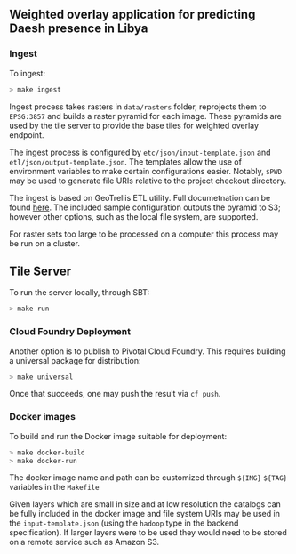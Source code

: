 ## Weighted overlay application for predicting Daesh presence in Libya

### Ingest
To ingest:
```sh
> make ingest
```

Ingest process takes rasters in `data/rasters` folder, reprojects them to `EPSG:3857` and builds a raster pyramid for each image.  These pyramids are used by the tile server to provide the base tiles for weighted overlay endpoint.

The ingest process is configured by `etc/json/input-template.json` and `etl/json/output-template.json`.  The templates allow the use of environment variables to make certain configurations easier.  Notably, `$PWD` may be used to generate file URIs relative to the project checkout directory.

The ingest is based on GeoTrellis ETL utility. Full documetnation can be found [here](http://geotrellis.readthedocs.io/en/latest/tutorials/etl-tutorial/).  The included sample configuration outputs the pyramid to S3; however other options, such as the local file system, are supported.

For raster sets too large to be processed on a computer this process may be run on a cluster.

## Tile Server

To run the server locally, through SBT:

```sh
> make run
```

### Cloud Foundry Deployment

Another option is to publish to Pivotal Cloud Foundry.  This requires building a universal package for distribution:

```sh
> make universal
```

Once that succeeds, one may push the result via `cf push`.

### Docker images

To build and run the Docker image suitable for deployment:

```sh
> make docker-build
> make docker-run
```

The docker image name and path can be customized through `${IMG}` `${TAG}` variables in the `Makefile`

Given layers which are small in size and at low resolution the catalogs can be fully included in the docker image and file system URIs may be used in the `input-template.json` (using the `hadoop` type in the backend specification).  If larger layers were to be used they would need to be stored on a remote service such as Amazon S3.
